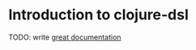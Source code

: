 # Introduction to clojure-dsl

TODO: write [great documentation](http://jacobian.org/writing/what-to-write/)
